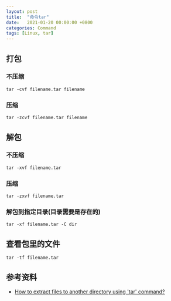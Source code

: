 ```yaml
---
layout: post
title:  "命令tar"
date:   2021-01-20 00:00:00 +0800
categories: Command
tags: [Linux, tar]
---
```


## 打包
### 不压缩
```shell
tar -cvf filename.tar filename
```

### 压缩
```shell
tar -zcvf filename.tar filename
```

## 解包
### 不压缩
```shell
tar -xvf filename.tar
```

### 压缩
```shell
tar -zxvf filename.tar
```

### 解包到指定目录(目录需要是存在的)
```shell
tar -xf filename.tar -C dir
```

## 查看包里的文件
```shell
tar -tf filename.tar
```

## 参考资料
* [How to extract files to another directory using 'tar' command?](https://askubuntu.com/questions/45349/how-to-extract-files-to-another-directory-using-tar-command)
